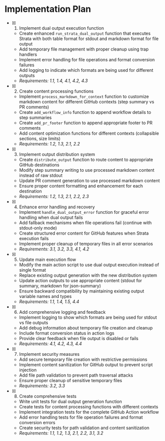 # Implementation Plan

- [x] 1. Implement dual output execution function
  - Create enhanced `run_strata_dual_output` function that executes Strata with both table format for stdout and markdown format for file output
  - Add temporary file management with proper cleanup using trap handlers
  - Implement error handling for file operations and format conversion failures
  - Add logging to indicate which formats are being used for different outputs
  - _Requirements: 1.1, 1.4, 4.1, 4.2, 4.3_

- [x] 2. Create content processing functions
  - Implement `process_markdown_for_context` function to customize markdown content for different GitHub contexts (step summary vs PR comments)
  - Create `add_workflow_info` function to append workflow details to step summaries
  - Create `add_pr_footer` function to append appropriate footer to PR comments
  - Add content optimization functions for different contexts (collapsible sections, size limits)
  - _Requirements: 1.2, 1.3, 2.1, 2.2_

- [x] 3. Implement output distribution system
  - Create `distribute_output` function to route content to appropriate GitHub destinations
  - Modify step summary writing to use processed markdown content instead of raw stdout
  - Update PR comment generation to use processed markdown content
  - Ensure proper content formatting and enhancement for each destination
  - _Requirements: 1.2, 1.3, 2.1, 2.2, 2.3_

- [x] 4. Enhance error handling and recovery
  - Implement `handle_dual_output_error` function for graceful error handling when dual output fails
  - Add fallback mechanisms when file operations fail (continue with stdout-only mode)
  - Create structured error content for GitHub features when Strata execution fails
  - Implement proper cleanup of temporary files in all error scenarios
  - _Requirements: 3.1, 3.2, 3.3, 4.1, 4.2_

- [x] 5. Update main execution flow
  - Modify the main action script to use dual output execution instead of single format
  - Replace existing output generation with the new distribution system
  - Update action outputs to use appropriate content (stdout for summary, markdown for json-summary)
  - Ensure backward compatibility by maintaining existing output variable names and types
  - _Requirements: 1.1, 1.4, 1.5, 4.4_

- [x] 6. Add comprehensive logging and feedback
  - Implement logging to show which formats are being used for stdout vs file outputs
  - Add debug information about temporary file creation and cleanup
  - Include format conversion status in action logs
  - Provide clear feedback when file output is disabled or fails
  - _Requirements: 4.1, 4.2, 4.3, 4.4_

- [x] 7. Implement security measures
  - Add secure temporary file creation with restrictive permissions
  - Implement content sanitization for GitHub output to prevent script injection
  - Add file path validation to prevent path traversal attacks
  - Ensure proper cleanup of sensitive temporary files
  - _Requirements: 3.2, 3.3_

- [x] 8. Create comprehensive tests
  - Write unit tests for dual output generation function
  - Create tests for content processing functions with different contexts
  - Implement integration tests for the complete GitHub Action workflow
  - Add error handling tests for file operation failures and format conversion errors
  - Create security tests for path validation and content sanitization
  - _Requirements: 1.1, 1.2, 1.3, 2.1, 2.2, 3.1, 3.2_